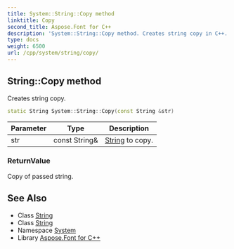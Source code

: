 ```yaml
---
title: System::String::Copy method
linktitle: Copy
second_title: Aspose.Font for C++
description: 'System::String::Copy method. Creates string copy in C++.'
type: docs
weight: 6500
url: /cpp/system/string/copy/
---
```

## String::Copy method


Creates string copy.

```cpp
static String System::String::Copy(const String &str)
```


| Parameter | Type | Description |
| --- | --- | --- |
| str | const String\& | [String](../) to copy. |

### ReturnValue

Copy of passed string.

## See Also

* Class [String](../)
* Class [String](../)
* Namespace [System](../../)
* Library [Aspose.Font for C++](../../../)
